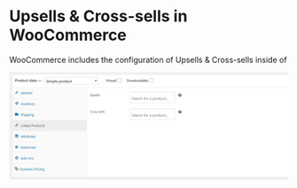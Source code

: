 # Upsells & Cross-sells in WooCommerce

WooCommerce includes the configuration of Upsells & Cross-sells inside of 

![Upsells & Cross-sells](../images/upsells.png)
